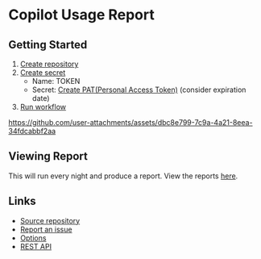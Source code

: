 # Copilot Usage Report

## Getting Started

1. [Create repository](https://github.com/new?template_name=copilot-usage-template&template_owner=austenstone&name=copilot-usage-report&description=Generates%20usage%20reports%20for%20GitHub%20Copilot)
2. [Create secret](../../settings/secrets/actions/new)
   - Name: TOKEN
   - Secret: [Create PAT(Personal Access Token)](https://github.com/settings/tokens/new?scopes=admin:org&description=copilot-usage-report) (consider expiration date)
3. [Run workflow](../../actions/workflows/copilot-usage.yml)

https://github.com/user-attachments/assets/dbc8e799-7c9a-4a21-8eea-34fdcabbf2aa

## Viewing Report

This will run every night and produce a report. View the reports [here](../../actions/workflows/copilot-usage.yml).

## Links

* [Source repository](https://github.com/austenstone/copilot-usage)
* [Report an issue](https://github.com/austenstone/copilot-usage/issues/new?template=Blank+issue)
* [Options](https://github.com/austenstone/copilot-usage/blob/main/action.yml#L8-L52)
* [REST API](https://docs.github.com/en/rest/copilot/copilot-usage)
